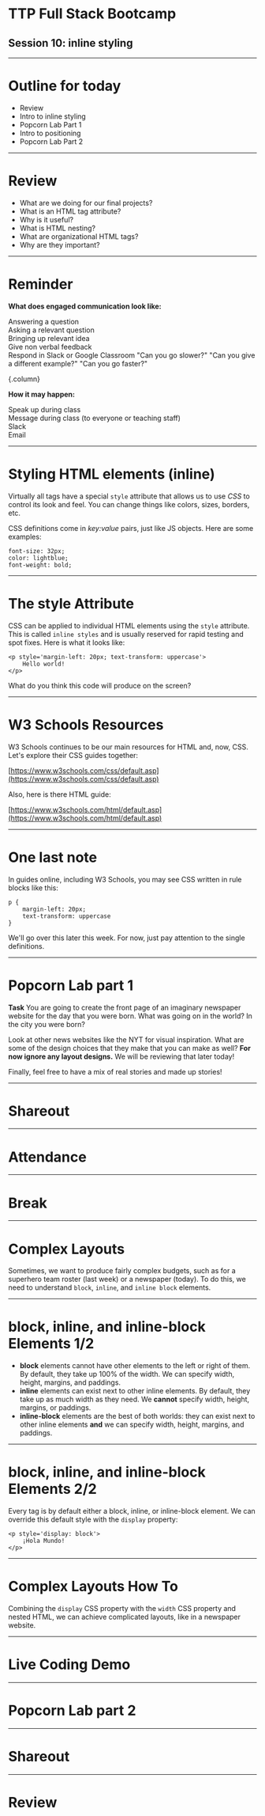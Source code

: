 # TTP Full Stack Bootcamp
## Session 10: **inline styling**

---

# Outline for today

- Review
- Intro to inline styling
- Popcorn Lab Part 1
- Intro to positioning
- Popcorn Lab Part 2

---

# Review

- What are we doing for our final projects?
- What is an HTML tag attribute?
- Why is it useful?
- What is HTML nesting?
- What are organizational HTML tags?
- Why are they important?

---

# Reminder

**What does engaged communication look like:**

Answering a question  
Asking a relevant question  
Bringing up relevant idea  
Give non verbal feedback  
Respond in Slack or Google Classroom
"Can you go slower?"
"Can you give a different example?"
"Can you go faster?"

{.column}

**How it may happen:**

Speak up during class  
Message during class (to everyone or teaching staff)  
Slack  
Email

---

# Styling HTML elements (inline)

Virtually all tags have a special `style` attribute that allows us to use *CSS* to control its look and feel. You can change things like colors, sizes, borders, etc.

CSS definitions come in *key:value* pairs, just like JS objects. Here are some examples:

```
font-size: 32px;
color: lightblue;
font-weight: bold;
```

---

# The style Attribute

CSS can be applied to individual HTML elements using the `style` attribute. This is called `inline styles` and is usually reserved for rapid testing and spot fixes. Here is what it looks like:
```
<p style='margin-left: 20px; text-transform: uppercase'>
	Hello world!
</p>
```
What do you think this code will produce on the screen?

---

# W3 Schools Resources

W3 Schools continues to be our main resources for HTML and, now, CSS. Let's explore their CSS guides together:

[https://www.w3schools.com/css/default.asp](https://www.w3schools.com/css/default.asp)

Also, here is there HTML guide:

[https://www.w3schools.com/html/default.asp](https://www.w3schools.com/html/default.asp)

---

# One last note

In guides online, including W3 Schools, you may see CSS written in rule blocks like this:
```
p {
	margin-left: 20px;
	text-transform: uppercase
}
```
We'll go over this later this week. For now, just pay attention to the single definitions.

---

# Popcorn Lab part 1

**Task** You are going to create the front page of an imaginary newspaper website for the day that you were born. What was going on in the world? In the city you were born?

Look at other news websites like the NYT for visual inspiration. What are some of the design choices that they make that you can make as well? **For now ignore any layout designs.** We will be reviewing that later today!

Finally, feel free to have a mix of real stories and made up stories!

---

# Shareout

---

# Attendance

---

# Break

---

# Complex Layouts

Sometimes, we want to produce fairly complex budgets, such as for a superhero team roster (last week) or a newspaper (today). To do this, we need to understand `block`, `inline`, and `inline block` elements.

---

# block, inline, and inline-block Elements 1/2

- **block** elements cannot have other elements to the left or right of them. By default, they take up 100% of the width. We can specify width, height, margins, and paddings.
- **inline** elements can exist next to other inline elements. By default, they take up as much width as they need. We **cannot** specify width, height, margins, or paddings.
- **inline-block** elements are the best of both worlds: they can exist next to other inline elements **and** we can specify width, height, margins, and paddings.

---

# block, inline, and inline-block Elements 2/2

Every tag is by default either a block, inline, or inline-block element. We can override this default style with the `display` property:

```
<p style='display: block'>
	¡Hola Mundo!
</p>
```

---

# Complex Layouts How To

Combining the `display` CSS property with the `width` CSS property and nested HTML, we can achieve complicated layouts, like in a newspaper website.

---

# Live Coding Demo

---

# Popcorn Lab part 2

---

# Shareout

---

# Review
